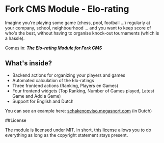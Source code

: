 Fork CMS Module - Elo-rating
==========================

Imagine you're playing some game (chess, pool, football ...) regularly at your company, school, neighbourhood ... and you want to keep score of who's the best, without having to organise knock-out tournaments (which is a hassle).
 
Comes in: ***The Elo-rating Module for Fork CMS***

## What's inside?
* Backend actions for organizing your players and games
* Automated calculation of the Elo-ratings
* Three frontend actions (Ranking, Players en Games)
* Four frontend widgets (Top Ranking, Number of Games played, Latest Game and Add a Game)
* Support for English and Dutch

You can see an example here: [schakenopviso.megasnort.com](http://schakenopviso.megasnort.com) (in Dutch)

##License

The module is licensed under MIT. In short, this license allows you to do everything as long as the copyright statement stays present.
